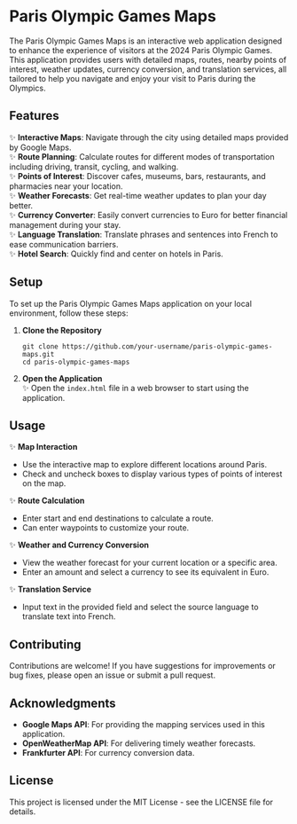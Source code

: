 # Paris Olympic Games Maps

The Paris Olympic Games Maps is an interactive web application designed to enhance the experience of visitors at the 2024 Paris Olympic Games. This application provides users with detailed maps, routes, nearby points of interest, weather updates, currency conversion, and translation services, all tailored to help you navigate and enjoy your visit to Paris during the Olympics.

## Features

✨ **Interactive Maps**: Navigate through the city using detailed maps provided by Google Maps.
<br>
✨ **Route Planning**: Calculate routes for different modes of transportation including driving, transit, cycling, and walking.
<br>
✨ **Points of Interest**: Discover cafes, museums, bars, restaurants, and pharmacies near your location.
<br>
✨ **Weather Forecasts**: Get real-time weather updates to plan your day better.
<br>
✨ **Currency Converter**: Easily convert currencies to Euro for better financial management during your stay.
<br>
✨ **Language Translation**: Translate phrases and sentences into French to ease communication barriers.
<br>
✨ **Hotel Search**: Quickly find and center on hotels in Paris.

## Setup

To set up the Paris Olympic Games Maps application on your local environment, follow these steps:

1. **Clone the Repository**
   ```
   git clone https://github.com/your-username/paris-olympic-games-maps.git
   cd paris-olympic-games-maps
   ```

3. **Open the Application**
   <br>
✨ Open the `index.html` file in a web browser to start using the application.

## Usage

✨ **Map Interaction**
- Use the interactive map to explore different locations around Paris.
- Check and uncheck boxes to display various types of points of interest on the map.

✨ **Route Calculation**
- Enter start and end destinations to calculate a route.
- Can enter waypoints to customize your route.

✨ **Weather and Currency Conversion**
- View the weather forecast for your current location or a specific area.
- Enter an amount and select a currency to see its equivalent in Euro.

✨ **Translation Service**
- Input text in the provided field and select the source language to translate text into French.

## Contributing

Contributions are welcome! If you have suggestions for improvements or bug fixes, please open an issue or submit a pull request.

## Acknowledgments

- **Google Maps API**: For providing the mapping services used in this application.
- **OpenWeatherMap API**: For delivering timely weather forecasts.
- **Frankfurter API**: For currency conversion data.

## License

This project is licensed under the MIT License - see the LICENSE file for details.

